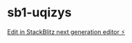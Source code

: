 # sb1-uqizys

[Edit in StackBlitz next generation editor ⚡️](https://stackblitz.com/~/github.com/hectorveas/sb1-uqizys)